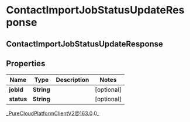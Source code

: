 # ContactImportJobStatusUpdateResponse

## ContactImportJobStatusUpdateResponse

## Properties

|Name | Type | Description | Notes|
|------------ | ------------- | ------------- | -------------|
| **jobId** | **String** |  | [optional] |
| **status** | **String** |  | [optional] |



_PureCloudPlatformClientV2@163.0.0_
